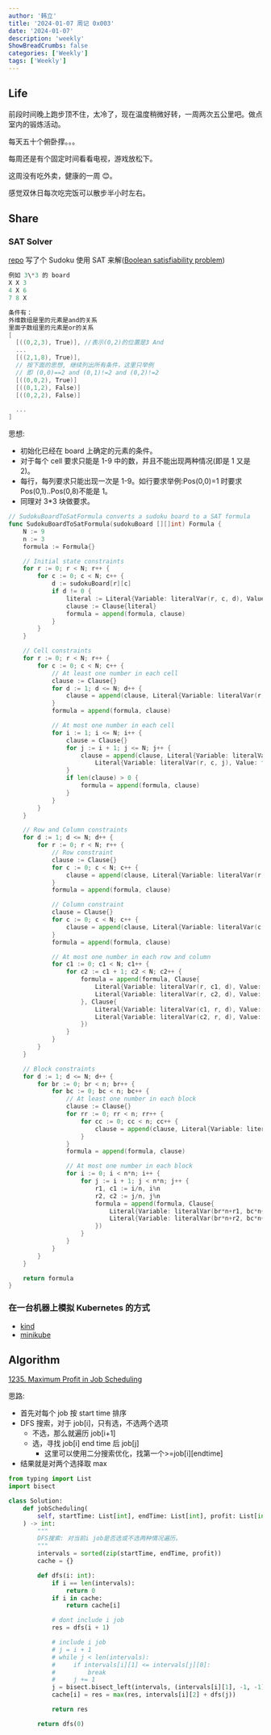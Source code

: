 ```yaml
---
author: '韩立'
title: '2024-01-07 周记 0x003'
date: '2024-01-07'
description: 'weekly'
ShowBreadCrumbs: false
categories: ['Weekly']
tags: ['Weekly']
---
```


## Life

前段时间晚上跑步顶不住，太冷了，现在温度稍微好转，一周两次五公里吧。做点室内的锻炼活动。

每天五十个俯卧撑。。。

每周还是有个固定时间看看电视，游戏放松下。

这周没有吃外卖，健康的一周 😊。

感觉双休日每次吃完饭可以散步半小时左右。

## Share

### SAT Solver

[repo](https://github.com/XmchxUp/goSudoku) 写了个 Sudoku 使用 SAT 来解([Boolean satisfiability problem](https://en.wikipedia.org/wiki/Boolean_satisfiability_problem))

```go
例如 3\*3 的 board
X X 3
4 X 6
7 8 X

条件有：
外维数组是里的元素是and的关系
里面子数组里的元素是or的关系
[
  [((0,2,3), True)], //表示(0,2)的位置是3 And
  ...
  [((2,1,8), True)],
  // 按下面的思想, 继续列出所有条件，这里只举例
  // 即 (0,0)==2 and (0,1)!=2 and (0,2)!=2
  [((0,0,2), True)]
  [((0,1,2), False)]
  [((0,2,2), False)]

  ...
]
```

思想:

- 初始化已经在 board 上确定的元素的条件。
- 对于每个 cell 要求只能是 1-9 中的数，并且不能出现两种情况(即是 1 又是 2)。
- 每行，每列要求只能出现一次是 1-9。如行要求举例:Pos(0,0)=1 时要求 Pos(0,1)..Pos(0,8)不能是 1。
- 同理对 3\*3 块做要求。

```go
// SudokuBoardToSatFormula converts a sudoku board to a SAT formula
func SudokuBoardToSatFormula(sudokuBoard [][]int) Formula {
	N := 9
	n := 3
	formula := Formula{}

	// Initial state constraints
	for r := 0; r < N; r++ {
		for c := 0; c < N; c++ {
			d := sudokuBoard[r][c]
			if d != 0 {
				literal := Literal{Variable: literalVar(r, c, d), Value: true}
				clause := Clause{literal}
				formula = append(formula, clause)
			}
		}
	}

	// Cell constraints
	for r := 0; r < N; r++ {
		for c := 0; c < N; c++ {
			// At least one number in each cell
			clause := Clause{}
			for d := 1; d <= N; d++ {
				clause = append(clause, Literal{Variable: literalVar(r, c, d), Value: true})
			}
			formula = append(formula, clause)

			// At most one number in each cell
			for i := 1; i <= N; i++ {
				clause = Clause{}
				for j := i + 1; j <= N; j++ {
					clause = append(clause, Literal{Variable: literalVar(r, c, i), Value: false},
						Literal{Variable: literalVar(r, c, j), Value: false})
				}
				if len(clause) > 0 {
					formula = append(formula, clause)
				}
			}
		}
	}

	// Row and Column constraints
	for d := 1; d <= N; d++ {
		for r := 0; r < N; r++ {
			// Row constraint
			clause := Clause{}
			for c := 0; c < N; c++ {
				clause = append(clause, Literal{Variable: literalVar(r, c, d), Value: true})
			}
			formula = append(formula, clause)

			// Column constraint
			clause = Clause{}
			for c := 0; c < N; c++ {
				clause = append(clause, Literal{Variable: literalVar(c, r, d), Value: true})
			}
			formula = append(formula, clause)

			// At most one number in each row and column
			for c1 := 0; c1 < N; c1++ {
				for c2 := c1 + 1; c2 < N; c2++ {
					formula = append(formula, Clause{
						Literal{Variable: literalVar(r, c1, d), Value: false},
						Literal{Variable: literalVar(r, c2, d), Value: false},
					}, Clause{
						Literal{Variable: literalVar(c1, r, d), Value: false},
						Literal{Variable: literalVar(c2, r, d), Value: false},
					})
				}
			}
		}
	}

	// Block constraints
	for d := 1; d <= N; d++ {
		for br := 0; br < n; br++ {
			for bc := 0; bc < n; bc++ {
				// At least one number in each block
				clause := Clause{}
				for rr := 0; rr < n; rr++ {
					for cc := 0; cc < n; cc++ {
						clause = append(clause, Literal{Variable: literalVar(br*n+rr, bc*n+cc, d), Value: true})
					}
				}
				formula = append(formula, clause)

				// At most one number in each block
				for i := 0; i < n*n; i++ {
					for j := i + 1; j < n*n; j++ {
						r1, c1 := i/n, i%n
						r2, c2 := j/n, j%n
						formula = append(formula, Clause{
							Literal{Variable: literalVar(br*n+r1, bc*n+c1, d), Value: false},
							Literal{Variable: literalVar(br*n+r2, bc*n+c2, d), Value: false},
						})
					}
				}
			}
		}
	}

	return formula
}
```

### 在一台机器上模拟 Kubernetes 的方式

- [kind](https://kind.sigs.k8s.io/docs/user/quick-start/#installation)
- [minikube](https://minikube.sigs.k8s.io/docs/start/)

## Algorithm

[1235. Maximum Profit in Job Scheduling](https://leetcode.com/problems/maximum-profit-in-job-scheduling/)

思路:

- 首先对每个 job 按 start time 排序
- DFS 搜索，对于 job[i]，只有选，不选两个选项
  - 不选，那么就遍历 job[i+1]
  - 选，寻找 job[i] end time 后 job[j]
    - 这里可以使用二分搜索优化，找第一个>=job[i][endtime]
- 结果就是对两个选择取 max

```python
from typing import List
import bisect

class Solution:
    def jobScheduling(
        self, startTime: List[int], endTime: List[int], profit: List[int]
    ) -> int:
        """
        DFS搜索: 对当前i job是否选或不选两种情况遍历。
        """
        intervals = sorted(zip(startTime, endTime, profit))
        cache = {}

        def dfs(i: int):
            if i == len(intervals):
                return 0
            if i in cache:
                return cache[i]

            # dont include i job
            res = dfs(i + 1)

            # include i job
            # j = i + 1
            # while j < len(intervals):
            #     if intervals[i][1] <= intervals[j][0]:
            #         break
            #     j += 1
            j = bisect.bisect_left(intervals, (intervals[i][1], -1, -1))
            cache[i] = res = max(res, intervals[i][2] + dfs(j))

            return res

        return dfs(0)

```
